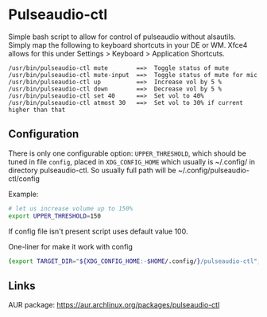 # Pulseaudio-ctl
Simple bash script to allow for control of pulseaudio without alsautils. Simply map the following to keyboard shortcuts in your DE or WM. Xfce4 allows for this under Settings > Keyboard > Application Shortcuts.

	/usr/bin/pulseaudio-ctl mute        ==>  Toggle status of mute
	/usr/bin/pulseaudio-ctl mute-input  ==>  Toggle status of mute for mic
	/usr/bin/pulseaudio-ctl up          ==>  Increase vol by 5 %
	/usr/bin/pulseaudio-ctl down        ==>  Decrease vol by 5 %
	/usr/bin/pulseaudio-ctl set 40      ==>  Set vol to 40%
	/usr/bin/pulseaudio-ctl atmost 30   ==>  Set vol to 30% if current higher than that

## Configuration
There is only one configurable option: `UPPER_THRESHOLD`, which should be tuned in file `config`, placed in `XDG_CONFIG_HOME` which usually is ~/.config/ in directory pulseaudio-ctl. So usually full path will be ~/.config/pulseaudio-ctl/config

Example:
```bash
# let us increase volume up to 150%
export UPPER_THRESHOLD=150
```

If config file isn't present script uses default value 100.

One-liner for make it work with config
```bash
(export TARGET_DIR="${XDG_CONFIG_HOME:-$HOME/.config/}/pulseaudio-ctl"; mkdir -p "$TARGET_DIR"; echo 'export UPPER_THRESHOLD=150' >> "${TARGET_DIR}/config")
```

## Links
AUR package: https://aur.archlinux.org/packages/pulseaudio-ctl
